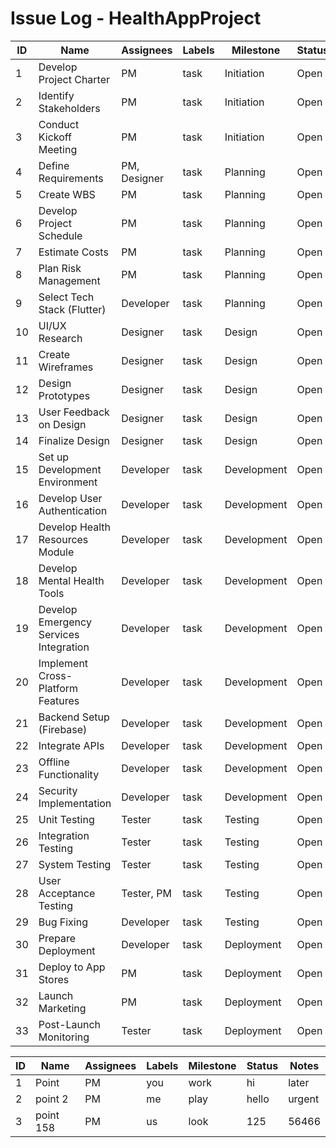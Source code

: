 # Issue Log - HealthAppProject

| ID | Name                               | Assignees        | Labels | Milestone   | Status | Notes |
|----|------------------------------------|------------------|--------|-------------|--------|-------|
| 1  | Develop Project Charter            | PM               | task   | Initiation  | Open   |       |
| 2  | Identify Stakeholders              | PM               | task   | Initiation  | Open   |       |
| 3  | Conduct Kickoff Meeting            | PM               | task   | Initiation  | Open   |       |
| 4  | Define Requirements                | PM, Designer     | task   | Planning    | Open   |       |
| 5  | Create WBS                         | PM               | task   | Planning    | Open   |       |
| 6  | Develop Project Schedule           | PM               | task   | Planning    | Open   |       |
| 7  | Estimate Costs                     | PM               | task   | Planning    | Open   |       |
| 8  | Plan Risk Management               | PM               | task   | Planning    | Open   |       |
| 9  | Select Tech Stack (Flutter)        | Developer        | task   | Planning    | Open   |       |
| 10 | UI/UX Research                     | Designer         | task   | Design      | Open   |       |
| 11 | Create Wireframes                  | Designer         | task   | Design      | Open   |       |
| 12 | Design Prototypes                  | Designer         | task   | Design      | Open   |       |
| 13 | User Feedback on Design            | Designer         | task   | Design      | Open   |       |
| 14 | Finalize Design                    | Designer         | task   | Design      | Open   |       |
| 15 | Set up Development Environment     | Developer        | task   | Development | Open   |       |
| 16 | Develop User Authentication        | Developer        | task   | Development | Open   |       |
| 17 | Develop Health Resources Module    | Developer        | task   | Development | Open   |       |
| 18 | Develop Mental Health Tools        | Developer        | task   | Development | Open   |       |
| 19 | Develop Emergency Services Integration | Developer    | task   | Development | Open   |       |
| 20 | Implement Cross-Platform Features  | Developer        | task   | Development | Open   |       |
| 21 | Backend Setup (Firebase)           | Developer        | task   | Development | Open   |       |
| 22 | Integrate APIs                     | Developer        | task   | Development | Open   |       |
| 23 | Offline Functionality              | Developer        | task   | Development | Open   |       |
| 24 | Security Implementation            | Developer        | task   | Development | Open   |       |
| 25 | Unit Testing                       | Tester           | task   | Testing     | Open   |       |
| 26 | Integration Testing                | Tester           | task   | Testing     | Open   |       |
| 27 | System Testing                     | Tester           | task   | Testing     | Open   |       |
| 28 | User Acceptance Testing            | Tester, PM       | task   | Testing     | Open   |       |
| 29 | Bug Fixing                         | Developer        | task   | Testing     | Open   |       |
| 30 | Prepare Deployment                 | Developer        | task   | Deployment  | Open   |       |
| 31 | Deploy to App Stores               | PM               | task   | Deployment  | Open   |       |
| 32 | Launch Marketing                   | PM               | task   | Deployment  | Open   |       |
| 33 | Post-Launch Monitoring             | Tester           | task   | Deployment  | Open   |       |



| ID | Name                               | Assignees        | Labels | Milestone   | Status | Notes |
|----|------------------------------------|------------------|--------|-------------|--------|-------|
| 1  | Point          | PM               | you   | work  | hi   |    later   |
| 2  | point 2           | PM               | me   | play  | hello   |     urgent  |
| 3  | point 158        | PM               | us   | look  | 125   |    56466   |